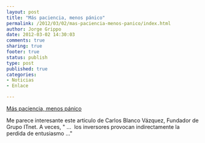 ```yaml
--- 
layout: post
title: "Más paciencia, menos pánico"
permalink: /2012/03/02/mas-paciencia-menos-panico/index.html
author: Jorge Grippo
date: 2012-03-02 14:30:03
comments: true
sharing: true
footer: true
status: publish
type: post
published: true
categories: 
- Noticias
- Enlace

---
```

<!-- 266 -->
<p><a href="https://www.carlosblanco.com/2012/03/01/inversores-y-emprendedores-debemos-tener-mas-paciencia/" title="Más paciencia, menos pánico">Más paciencia, menos pánico</a></p><p>Me parece interesante este articulo de Carlos Blanco Vázquez, Fundador de Grupo ITnet. A veces, " ...  los inversores provocan indirectamente la perdida de entusiasmo ..."</p>


